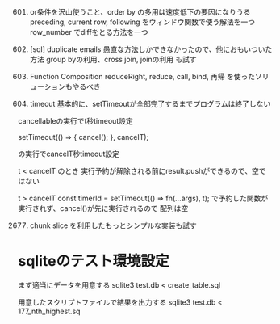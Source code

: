 601. or条件を沢山使うこと、order by の多用は速度低下の要因になりうる
preceding, current row, following をウィンドウ関数で使う解法を一つ
row_number でdiffをとる方法を一つ

182. [sql] duplicate emails
愚直な方法しかできなかったので、他におもいついた方法
group byの利用、cross join, joinの利用 も試す

2629. Function Composition
reduceRight, reduce, call, bind, 再帰
を使ったソリューションもやるべき

2715. timeout
基本的に、setTimeoutが全部完了するまでプログラムは終了しない

cancellableの実行でt秒timeout設定

setTimeout(() => {
  cancel();
}, cancelT);

の実行でcancelT秒timeout設定

t < cancelT のとき
実行予約が解除される前にresult.pushができるので、空ではない

t > cancelT
const timerId = setTimeout(() => fn(...args), t);
で予約した関数が実行されず、cancel()が先に実行されるので
配列は空

2677. chunk
slice を利用したもっとシンプルな実装も試す

# sqliteのテスト環境設定

まず適当にデータを用意する
sqlite3 test.db < create_table.sql

用意したスクリプトファイルで結果を出力する
sqlite3 test.db < 177_nth_highest.sq
